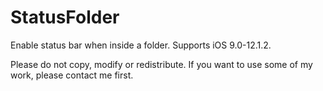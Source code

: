 # StatusFolder
Enable status bar when inside a folder.
Supports iOS 9.0-12.1.2.

Please do not copy, modify or redistribute. If you want to use some of my work, please contact me first.